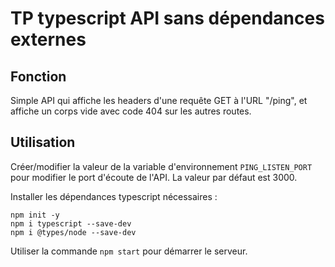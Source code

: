 # TP typescript API sans dépendances externes

## Fonction

Simple API qui affiche les headers d'une requête GET à l'URL "/ping", et affiche un corps vide avec code 404 sur les autres routes.

## Utilisation

Créer/modifier la valeur de la variable d'environnement `PING_LISTEN_PORT` pour modifier le port d'écoute de l'API. La valeur par défaut est 3000.

Installer les dépendances typescript nécessaires :

```
npm init -y
npm i typescript --save-dev
npm i @types/node --save-dev
```

Utiliser la commande `npm start` pour démarrer le serveur.
